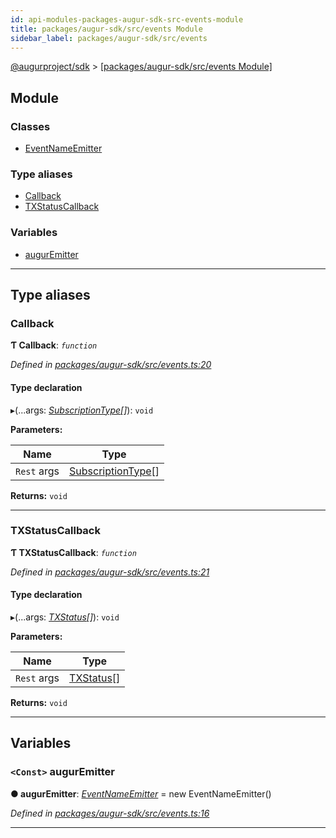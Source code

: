 ```yaml
---
id: api-modules-packages-augur-sdk-src-events-module
title: packages/augur-sdk/src/events Module
sidebar_label: packages/augur-sdk/src/events
---
```


[@augurproject/sdk](api-readme.md) > [[packages/augur-sdk/src/events Module]](api-modules-packages-augur-sdk-src-events-module.md)

## Module

### Classes

* [EventNameEmitter](api-classes-packages-augur-sdk-src-events-eventnameemitter.md)

### Type aliases

* [Callback](api-modules-packages-augur-sdk-src-events-module.md#callback)
* [TXStatusCallback](api-modules-packages-augur-sdk-src-events-module.md#txstatuscallback)

### Variables

* [augurEmitter](api-modules-packages-augur-sdk-src-events-module.md#auguremitter)

---

## Type aliases

<a id="callback"></a>

###  Callback

**Ƭ Callback**: *`function`*

*Defined in [packages/augur-sdk/src/events.ts:20](https://github.com/AugurProject/augur/blob/bae2172ca0/packages/augur-sdk/src/events.ts#L20)*

#### Type declaration
▸(...args: *[SubscriptionType](api-modules-packages-augur-sdk-src-event-handlers-module.md#subscriptiontype)[]*): `void`

**Parameters:**

| Name | Type |
| ------ | ------ |
| `Rest` args | [SubscriptionType](api-modules-packages-augur-sdk-src-event-handlers-module.md#subscriptiontype)[] |

**Returns:** `void`

___
<a id="txstatuscallback"></a>

###  TXStatusCallback

**Ƭ TXStatusCallback**: *`function`*

*Defined in [packages/augur-sdk/src/events.ts:21](https://github.com/AugurProject/augur/blob/bae2172ca0/packages/augur-sdk/src/events.ts#L21)*

#### Type declaration
▸(...args: *[TXStatus](api-interfaces-packages-augur-sdk-src-event-handlers-txstatus.md)[]*): `void`

**Parameters:**

| Name | Type |
| ------ | ------ |
| `Rest` args | [TXStatus](api-interfaces-packages-augur-sdk-src-event-handlers-txstatus.md)[] |

**Returns:** `void`

___

## Variables

<a id="auguremitter"></a>

### `<Const>` augurEmitter

**● augurEmitter**: *[EventNameEmitter](api-classes-packages-augur-sdk-src-events-eventnameemitter.md)* =  new EventNameEmitter()

*Defined in [packages/augur-sdk/src/events.ts:16](https://github.com/AugurProject/augur/blob/bae2172ca0/packages/augur-sdk/src/events.ts#L16)*

___


